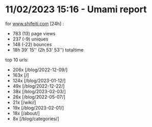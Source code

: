 # 11/02/2023 15:16 - Umami report
for www.shifeiti.com [24h] :

 - 783 (13) page views
 - 237 (-9) uniques
 - 148 (-22) bounces
 - 18h 39' 15'' (2h 53' 53'') totaltime


top 10 urls:
 - 206x [/blog/2022-12-09/]
 - 163x [/]
 - 124x [/blog/2023-01-12/]
 - 49x [/blog/2022-12-22/]
 - 38x [/blog/2023-02-03/]
 - 26x [/blog/2022-05-07/]
 - 21x [/wiki/]
 - 19x [/blog/2023-02-01/]
 - 18x [/about/]
 - 8x [/blog/categories/]


